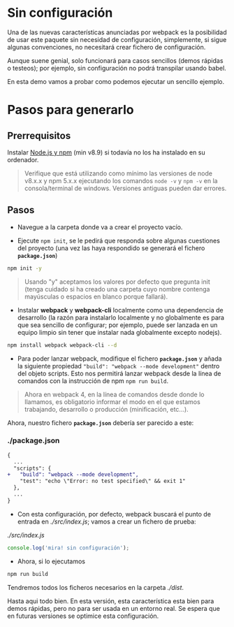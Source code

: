 # Sin configuración

Una de las nuevas características anunciadas por webpack es la posibilidad de usar este paquete sin necesidad de configuración, simplemente, si sigue algunas convenciones, no necesitará crear fichero de configuración.

Aunque suene genial, solo funcionará para casos sencillos (demos rápidas o testeos); por ejemplo, sin configuración no podrá transpilar usando babel.

En esta demo vamos a probar como podemos ejecutar un sencillo ejemplo.

# Pasos para generarlo

## Prerrequisitos

Instalar [Node.js y npm](https://nodejs.org/es/) (min v8.9) si todavía no los ha instalado en su ordenador.

> Verifique que está utilizando como mínimo las versiones de node v8.x.x y npm 5.x.x ejecutando los comandos `node -v` y `npm -v` en la consola/terminal de windows. Versiones antiguas pueden dar errores.

## Pasos

- Navegue a la carpeta donde va a crear el proyecto vacío.

- Ejecute `npm init`, se le pedirá que responda sobre algunas cuestiones del proyecto (una vez las haya respondido se generará el fichero **`package.json`**)

```bash
npm init -y
```

> Usando "y" aceptamos los valores por defecto que pregunta init (tenga cuidado si ha creado una carpeta cuyo nombre contenga mayúsculas o espacios en blanco porque fallará).

- Instalar **webpack** y **webpack-cli** localmente como una dependencia de desarrollo (la razón para instalarlo localmente y no globalmente es para que sea sencillo de configurar; por ejemplo, puede ser lanzada en un equipo limpio sin tener que instalar nada globalmente excepto nodejs).

```bash
npm install webpack webpack-cli --d
```

- Para poder lanzar webpack, modifique el fichero **`package.json`** y añada la siguiente propiedad `"build": "webpack --mode development"` dentro del objeto scripts. Esto nos permitirá lanzar webpack desde la línea de comandos con la instrucción de npm `npm run build`.

> Ahora en webpack 4, en la línea de comandos desde donde lo llamamos, es obligatorio informar el modo en el que estamos trabajando, desarrollo o producción (minificación, etc...).

Ahora, nuestro fichero **`package.json`** debería ser parecido a este:

### ./package.json
```diff
{
  ...
  "scripts": {
+   "build": "webpack --mode development",
    "test": "echo \"Error: no test specified\" && exit 1"
  },
  ...
}
```

- Con esta configuración, por defecto, webpack buscará el punto de entrada en
_./src/index.js_; vamos a crear un fichero de prueba:

_./src/index.js_

```javascript
console.log('mira! sin configuración');
```

- Ahora, si lo ejecutamos

```bash
npm run build
```

Tendremos todos los ficheros necesarios en la carpeta _./dist_.

Hasta aqui todo bien. En esta versión, esta característica esta bien para demos rápidas, pero no para ser usada en un entorno real. Se espera que en futuras versiones se optimice esta configuración.
